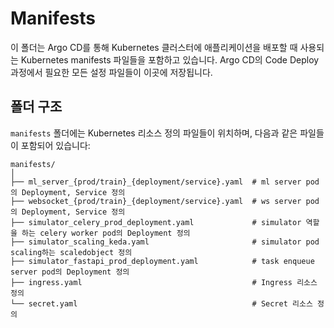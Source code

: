 # Manifests

이 폴더는 Argo CD를 통해 Kubernetes 클러스터에 애플리케이션을 배포할 때 사용되는 Kubernetes manifests 파일들을 포함하고 있습니다. Argo CD의 Code Deploy 과정에서 필요한 모든 설정 파일들이 이곳에 저장됩니다.

## 폴더 구조

`manifests` 폴더에는 Kubernetes 리소스 정의 파일들이 위치하며, 다음과 같은 파일들이 포함되어 있습니다:

```plaintext
manifests/
│
├── ml_server_{prod/train}_{deployment/service}.yaml  # ml server pod의 Deployment, Service 정의
├── websocket_{prod/train}_{deployment/service}.yaml  # ws server pod의 Deployment, Service 정의
├── simulator_celery_prod_deployment.yaml             # simulator 역할을 하는 celery worker pod의 Deployment 정의
├── simulator_scaling_keda.yaml                       # simulator pod scaling하는 scaledobject 정의
├── simulator_fastapi_prod_deployment.yaml            # task enqueue server pod의 Deployment 정의
├── ingress.yaml                                      # Ingress 리소스 정의
└── secret.yaml                                       # Secret 리소스 정의
```